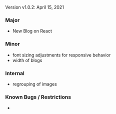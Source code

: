 Version v1.0.2: April 15, 2021

### Major
* New Blog on React

### Minor
* font sizing adjustments for responsive behavior
* width of blogs

### Internal
* regrouping of images

### Known Bugs / Restrictions
* 